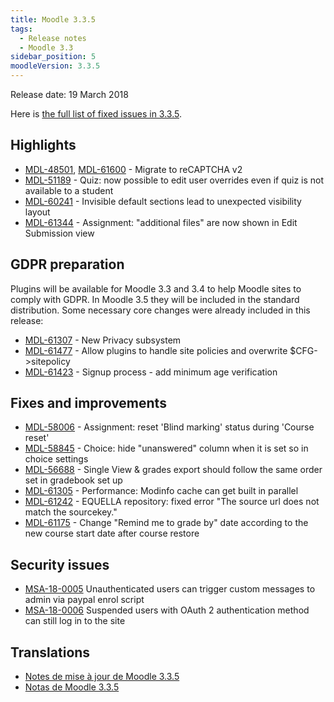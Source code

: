 ```yaml
---
title: Moodle 3.3.5
tags:
  - Release notes
  - Moodle 3.3
sidebar_position: 5
moodleVersion: 3.3.5
---
```

Release date: 19 March 2018

Here is [the full list of fixed issues in 3.3.5](https://tracker.moodle.org/secure/IssueNavigator!executeAdvanced.jspa?jqlQuery=project+%3D+mdl+AND+resolution+%3D+fixed+AND+fixVersion+in+%28%223.3.5%22%29+ORDER+BY+priority+DESC&runQuery=true&clear=true).

## Highlights

- [MDL-48501](https://tracker.moodle.org/browse/MDL-48501), [MDL-61600](https://tracker.moodle.org/browse/MDL-61600) - Migrate to reCAPTCHA v2
- [MDL-51189](https://tracker.moodle.org/browse/MDL-51189) - Quiz: now possible to edit user overrides even if quiz is not available to a student
- [MDL-60241](https://tracker.moodle.org/browse/MDL-60241) - Invisible default sections lead to unexpected visibility layout
- [MDL-61344](https://tracker.moodle.org/browse/MDL-61344) - Assignment: "additional files" are now shown in Edit Submission view

## GDPR preparation

Plugins will be available for Moodle 3.3 and 3.4 to help Moodle sites to comply with GDPR. In Moodle 3.5 they will be included in the standard distribution. Some necessary core changes were already included in this release:

- [MDL-61307](https://tracker.moodle.org/browse/MDL-61307) - New Privacy subsystem
- [MDL-61477](https://tracker.moodle.org/browse/MDL-61477) - Allow plugins to handle site policies and overwrite $CFG->sitepolicy
- [MDL-61423](https://tracker.moodle.org/browse/MDL-61423) - Signup process - add minimum age verification

## Fixes and improvements

- [MDL-58006](https://tracker.moodle.org/browse/MDL-58006) - Assignment: reset 'Blind marking' status during 'Course reset'
- [MDL-58845](https://tracker.moodle.org/browse/MDL-58845) - Choice: hide "unanswered" column when it is set so in choice settings
- [MDL-56688](https://tracker.moodle.org/browse/MDL-56688) - Single View & grades export should follow the same order set in gradebook set up
- [MDL-61305](https://tracker.moodle.org/browse/MDL-61305) - Performance: Modinfo cache can get built in parallel
- [MDL-61242](https://tracker.moodle.org/browse/MDL-61242) - EQUELLA repository: fixed error "The source url does not match the sourcekey."
- [MDL-61175](https://tracker.moodle.org/browse/MDL-61175) - Change "Remind me to grade by" date according to the new course start date after course restore

## Security issues

- [MSA-18-0005](https://moodle.org/mod/forum/discuss.php?d=367938) Unauthenticated users can trigger custom messages to admin via paypal enrol script
- [MSA-18-0006](https://moodle.org/mod/forum/discuss.php?d=367939) Suspended users with OAuth 2 authentication method can still log in to the site

## Translations

- [Notes de mise à jour de Moodle 3.3.5](https://docs.moodle.org/fr/Notes_de_mise_à_jour_de_Moodle_3.3.5)
- [Notas de Moodle 3.3.5](https://docs.moodle.org/es/Notas_de_Moodle_3.3.5)
